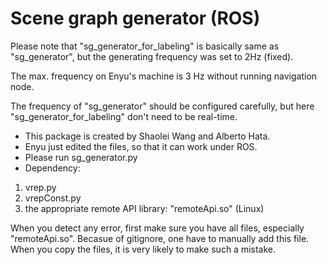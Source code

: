 # Scene graph generator (ROS)

Please note that "sg_generator_for_labeling" is basically same as "sg_generator", but the generating frequency was set to 2Hz (fixed).

The max. frequency on Enyu's machine is 3 Hz without running navigation node.

The frequency of "sg_generator" should be configured carefully, but here "sg_generator_for_labeling" don't need to be real-time.

- This package is created by Shaolei Wang and Alberto Hata.
- Enyu just edited the files, so that it can work under ROS.
- Please run sg_generator.py
- Dependency:  
1. vrep.py
2. vrepConst.py
3. the appropriate remote API library: "remoteApi.so" (Linux)

When you detect any error, first make sure you have all files, especially "remoteApi.so". Becasue of gitignore, one have to manually add this file. When you copy the files, it is very likely to make such a mistake.

